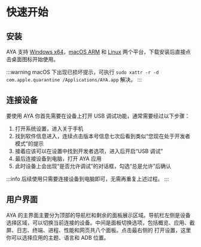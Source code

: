 # 快速开始

## 安装

AYA 支持 [Windows x64](https://release.liriliri.io/AYA-0.1.1-win-x64.exe)，[macOS ARM](https://release.liriliri.io/AYA-0.1.1-mac-arm64.dmg) 和 [Linux](https://release.liriliri.io/AYA-0.1.1-linux-x86_64.AppImage) 两个平台，下载安装后直接点击桌面图标开始使用。

:::warning macOS 下出现已损坏提示，可执行 `sudo xattr -r -d com.apple.quarantine /Applications/AYA.app` 解决。
:::

## 连接设备

要使用 AYA 你首先需要在设备上打开 USB 调试功能，通常需要经过以下步骤： 

1. 打开系统设置，进入关于手机
1. 找到软件信息进入，连续点击版本号信息七次后看到类似“您现在处于开发者模式”的提示
1. 接着应该可以在设置中找到开发者选项，进入后开启“USB 调试”
1. 最后连接设备到电脑，打开 AYA 应用
1. 此时设备上会出现“是否允许调试”的对话框，勾选“总是允许”后确认

:::info 后续使用只需要连接设备到电脑即可，无需再重复上述过程。
:::

## 用户界面

AYA 的主界面主要分为顶部的导航栏和剩余的面板展示区域。导航栏左侧是设备选择区域，可以切换当前连接的设备。中间是面板切换选项，包括概览、应用、截屏、日志、终端、进程、性能和网页共八个面板。点击最右侧的 <Icon name="setting"/> 打开设置，这里你可以选择应用的主题、语言和 ADB 位置。
